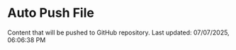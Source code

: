 # Auto Push File

Content that will be pushed to GitHub repository.
Last updated: 07/07/2025, 06:06:38 PM